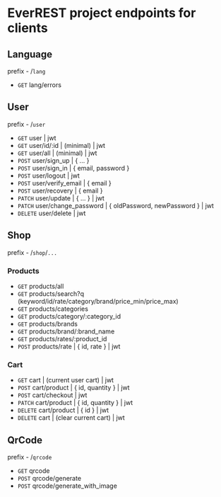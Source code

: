 # EverREST project endpoints for clients

## Language

prefix - /`lang`

- `GET` lang/errors

## User

prefix - /`user`

- `GET` user | jwt
- `GET` user/id/:id | (minimal) | jwt
- `GET` user/all | (minimal) | jwt
- `POST` user/sign_up | { ... }
- `POST` user/sign_in | { email, password }
- `POST` user/logout | jwt
- `POST` user/verify_email | { email }
- `POST` user/recovery | { email }
- `PATCH` user/update | { ... } | jwt
- `PATCH` user/change_password | { oldPassword, newPassword } | jwt
- `DELETE` user/delete | jwt

## Shop

prefix - /`shop`/`...`

### Products

- `GET` products/all
- `GET` products/search?q (keyword/id/rate/category/brand/price_min/price_max)
- `GET` products/categories
- `GET` products/category/:category_id
- `GET` products/brands
- `GET` products/brand/:brand_name
- `GET` products/rates/:product_id
- `POST` products/rate | { id, rate } | jwt

### Cart

- `GET` cart | (current user cart) | jwt
- `POST` cart/product | { id, quantity } | jwt
- `POST` cart/checkout | jwt
- `PATCH` cart/product | { id, quantity } | jwt
- `DELETE` cart/product | { id } | jwt
- `DELETE` cart | (clear current cart) | jwt

## QrCode

prefix - /`qrcode`

- `GET` qrcode
- `POST` qrcode/generate
- `POST` qrcode/generate_with_image